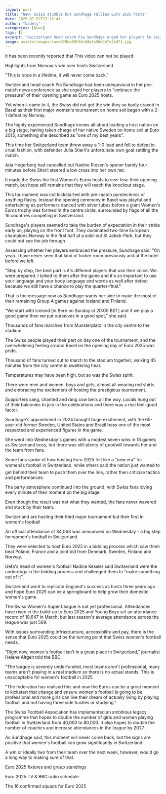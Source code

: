 ```yaml
---
layout: post
title: "New: Swiss stumble but Sundhage rallies Euro 2025 hosts"
date: 2025-07-02T23:18:41
author: "badely"
categories: [News]
tags: []
excerpt: "Switzerland head coach Pia Sundhage urged her players to seize a 'once-in-a-lifetime moment', so how did they handle the pressure?"
image: assets/images/cace970ba09240c0da3a90d5b7a52d71.jpg
---
```


It has been recently reported that This video can not be played

Highlights from Norway's win over hosts Switzerland

"This is once in a lifetime, it will never come back."

Switzerland head coach Pia Sundhage had been unequivocal in her pre-match news conference as she urged her players to "embrace the pressure" of their opening game as Euro 2025 hosts.

Yet when it came to it, the Swiss did not get the win they so badly craved in Basel as their first major women's tournament on home soil began with a 2-1 defeat by Norway.

The highly experienced Sundhage knows all about leading a host nation on a big stage, having taken charge of her native Sweden on home soil at Euro 2013, something she described as "one of my best years".

This time her Switzerland team threw away a 1-0 lead and fell to defeat in cruel fashion, with defender Julia Stierli's unfortunate own goal settling the match.

Ada Hegerberg had cancelled out Nadine Riesen's opener barely four minutes before Stierli steered a low cross into her own net.

It made the Swiss the first Women's Euros hosts to ever lose their opening match, but hope still remains that they will reach the knockout stage.

This tournament was not kickstarted with pre-match pyrotechnics or anything flashy. Instead the opening ceremony in Basel was playful and entertaining as performers danced with silver tubes before a giant Women's Euros trophy was formed in the centre circle, surrounded by flags of all the 16 countries competing in Switzerland.

Sundhage's players seemed to take the burden of expectation in their stride early on, playing on the front foot. They dominated two-time European champions Norway in the first half at a sold-out St Jakob-Park, but they could not see the job through.

Assessing whether her players embraced the pressure, Sundhage said: "Oh yeah. I have never seen that kind of locker room previously and at the hotel before we left.

"Step by step, the best part is it's different players that use their voice. We were prepared. I talked to them after the game and it's so important to use your language and your body language and words as well after defeat because we still have a chance to play the quarter-final."

That is the message now as Sundhage wants her side to make the most of their remaining Group A games against Iceland and Finland.

"We start with Iceland [in Bern on Sunday at 20:00 BST] and if we play a good game then we put ourselves in a good spot," she said.

Thousands of fans marched from Munsterplatz in the city centre to the stadium

The Swiss people played their part on day one of the tournament, and the overwhelming feeling around Basel on the opening day of Euro 2025 was pride.

Thousand of fans turned out to march to the stadium together, walking 45 minutes from the city centre in sweltering heat.

Temperatures may have been high, but so was the Swiss spirit.

There were men and women, boys and girls, almost all wearing red shirts and embracing the excitement of hosting the prestigious tournament.

Supporters sang, chanted and rang cow bells all the way. Locals hung out of their balconies to join in the celebrations and there was a real feel-good factor.

Sundhage's appointment in 2024 brought huge excitement, with the 65-year-old former Sweden, United States and Brazil boss one of the most respected and experienced figures in the game.

She went into Wednesday's games with a modest seven wins in 18 games as Switzerland boss, but there was still plenty of goodwill towards her and the team from fans.

Some fans spoke of how hosting Euro 2025 felt like a "new era" for womenâs football in Switzerland, while others said the nation just wanted to get behind their team to push them over the line, rather then criticise tactics and performances.

The party atmosphere continued into the ground, with Swiss fans loving every minute of their moment on the big stage.

Even though the result was not what they wanted, the fans never wavered and stuck by their team.

Switzerland are hosting their third major tournament but their first in women's football

An official attendance of 34,063 was announced on Wednesday - a big step for women's football in Switzerland.

They were selected to host Euro 2025 in a bidding process which saw them beat Poland, France and a joint bid from Denmark, Sweden, Finland and Norway.

Uefa's head of women's football Nadine Kessler said Switzerland were the underdogs in the bidding process and challenged them to "make something out of it".

Switzerland want to replicate England's success as hosts three years ago and hope Euro 2025 can be a springboard to help grow their domestic women's game.

The Swiss Women's Super League is not yet professional. Attendances have risen in the build-up to Euro 2025 and Young Boys set an attendance record of 10,647 in March, but last season's average attendance across the league was just 569.

With issues surrounding infrastructure, accessibility and pay, there is the sense that Euro 2025 could be the turning point that Swiss women's football needs.

"Right now, women's football isn't in a great place in Switzerland," journalist Helene Altgelt told the BBC.

"The league is severely underfunded, most teams aren't professional, many teams aren't playing in a real stadium so there is no actual stands. This is unacceptable for women's football in 2025.

"The federation has realised this and now the Euros can be a great moment to kickstart that change and ensure women's football is going to be professional and more girls can live their dream of actually living by playing football and not having three side hustles or studying."

The Swiss Football Association has implemented an ambitious legacy programme that hopes to double the number of girls and women playing football in Switzerland from 40,000 to 80,000. It also hopes to double the number of coaches and increase attendances in the league by 2027.

As Sundhage said, this moment will never come back, but the signs are positive that women's football can grow significantly in Switzerland.

A win or ideally two from their team over the next week, however, would go a long way to making sure of that.

Euro 2025 fixtures and group standings

Euro 2025 TV & BBC radio schedule

The 16 confirmed squads for Euro 2025

